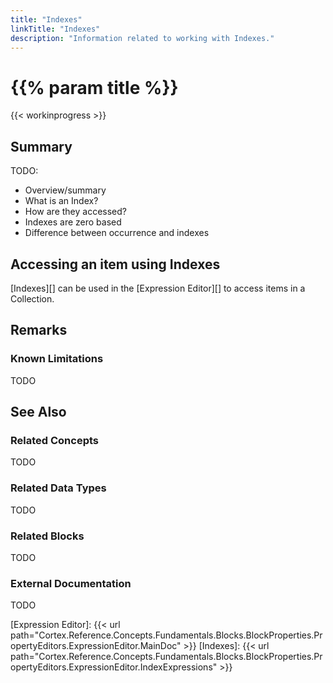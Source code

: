```yaml
---
title: "Indexes"
linkTitle: "Indexes"
description: "Information related to working with Indexes."
---
```


# {{% param title %}}

{{< workinprogress >}}

## Summary

TODO:

- Overview/summary
- What is an Index?
- How are they accessed?
- Indexes are zero based
- Difference between occurrence and indexes

## Accessing an item using Indexes

[Indexes][] can be used in the [Expression Editor][] to access items in a Collection.

## Remarks

### Known Limitations

TODO

## See Also

### Related Concepts

TODO

### Related Data Types

TODO

### Related Blocks

TODO

### External Documentation

TODO

[Expression Editor]: {{< url path="Cortex.Reference.Concepts.Fundamentals.Blocks.BlockProperties.PropertyEditors.ExpressionEditor.MainDoc" >}}
[Indexes]: {{< url path="Cortex.Reference.Concepts.Fundamentals.Blocks.BlockProperties.PropertyEditors.ExpressionEditor.IndexExpressions" >}}
